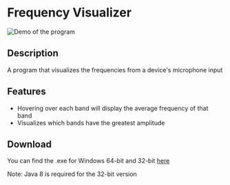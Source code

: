
# Frequency Visualizer

![Demo of the program](https://raw.githubusercontent.com/TahaM1/Frequency-Visualizer/master/demo/demo.gif "DEMO")

## Description
A program that visualizes the frequencies from a device's microphone input

## Features
- Hovering over each band will display the average frequency of that band
- Visualizes which bands have the greatest amplitude

## Download
You can find the .exe for Windows 64-bit and 32-bit [here](https://github.com/TahaM1/Frequency-Visualizer/releases/tag/v1.0)

Note: Java 8 is required for the 32-bit version
